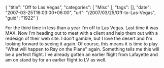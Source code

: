 {
	"title": "Off to Las Vegas",
	"categories": [
		"Misc"
	],
	"tags": [],
	"date": "2007-03-25T16:03:00+06:00",
	"url": "/2007/03/25/Off-to-Las-Vegas",
	"guid": "1922"
}

For the third time in less than a year I'm off to Las Vegas. Last time it was MAX. Now I'm heading out to meet with a client and help them out with a redesign of their web site. I don't gamble, but I love the desert and I'm looking forward to seeing it again. Of course, this means it is time to play "What will happen to Ray on the Plane" again. Something tells me this will be a perfect flight. I've already gotten an earlier flight from Lafayette and am on stand by for an earlier flight to LV as well.